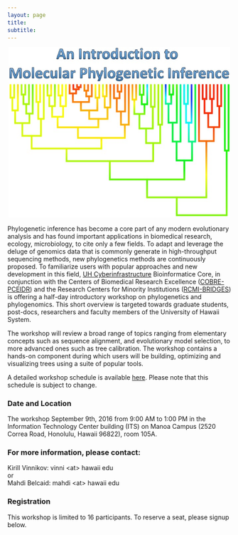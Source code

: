 ```yaml
---
layout: page
title: 
subtitle: 
---
```

<p align="center">
<img src="/img/workshops/phylogeny_logo.png" width="500">
</p>


Phylogenetic inference has become a core part of any modern
evolutionary analysis and has found important applications in
biomedical research, ecology, microbiology, to cite only a few
fields. To adapt and leverage the deluge of genomics data that is
commonly generate in high-throughput sequencing methods, new
phylogenetics methods are continuously proposed. To familiarize users
with popular approaches and new development in this field, [UH
Cyberinfrastructure](http://www.hawaii.edu/its/ci/ "Cyberinfrastructure") Bioinformatice Core, in conjunction with the
Centers of Biomedical Research Excellence ([COBRE-PCEIDR](http://pceidr.jabsom.hawaii.edu/ "COBRE-PCEID")) and the
Research Centers for Minority Institutions ([RCMI-BRIDGES](http://rcmi-bridges.jabsom.hawaii.edu/ "RCMI-BRIDGES")) is offering
a half-day introductory workshop on phylogenetics and
phylogenomics. This short overview is targeted towards graduate
students, post-docs, researchers and faculty members of the University
of Hawaii System.

The workshop will review a broad range of topics ranging from
elementary concepts such as sequence alignment, and evolutionary model
selection, to more advanced ones such as tree calibration. The
workshop contains a hands-on component during which users will be
building, optimizing and visualizing trees using a suite of popular
tools.

A detailed workshop schedule is available [here](https://www.dropbox.com/s/9nobek34rcbkcvp/PHYLOGENY_WORKSHOP_SCHEDULE.docx?dl=0 "Workshop Schedule"). Please note that this schedule is subject to change.


### Date and Location

The workshop September 9th, 2016 from 9:00 AM to 1:00 PM in the Information Technology Center building (ITS) on Manoa Campus (2520 Correa Road, Honolulu, Hawaii 96822), room 105A.

### For more information, please contact: 

Kirill Vinnikov: vinni \<at\> hawaii edu <br/>
or <br/>
Mahdi Belcaid: mahdi \<at\> hawaii  edu

### Registration

This workshop is limited to 16 participants. To reserve a seat, please signup below.

<div class="cognito">
<script src="https://services.cognitoforms.com/s/lsYMFXl4X06ptGHB72ODFA"></script>
<script>Cognito.load("forms", { id: "1" });</script>
</div>


